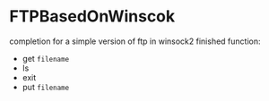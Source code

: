 # FTPBasedOnWinscok
completion for a simple version of ftp in winsock2
finished function:
* get `filename`
* ls
* exit
* put `filename`

